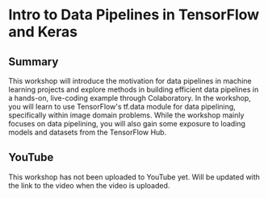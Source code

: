 # Intro to Data Pipelines in TensorFlow and Keras

Summary
---
This workshop will introduce the motivation for data pipelines in machine learning projects and explore methods in building efficient data pipelines in a hands-on, live-coding example through Colaboratory. In the workshop, you will learn to use TensorFlow's tf.data module for data pipelining, specifically within image domain problems. While the workshop mainly focuses on data pipelining, you will also gain some exposure to loading models and datasets from the TensorFlow Hub.

YouTube
---
This workshop has not been uploaded to YouTube yet. Will be updated with the link to the video when the video is uploaded.
